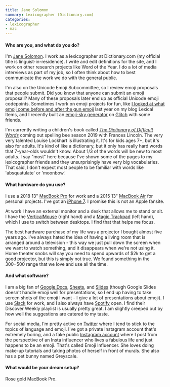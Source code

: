 ```yaml
---
title: Jane Solomon
summary: Lexicographer (Dictionary.com)
categories:
- lexicographer
- mac
---
```


#### Who are you, and what do you do?

I'm [Jane Solomon](https://www.lexicalitems.com/ "Jane's website."). I work as a lexicographer at Dictionary.com (my official title is linguist-in-residence). I write and edit definitions for the site, and I work on other research projects like Word of the Year. I do a lot of media interviews as part of my job, so I often think about how to best communicate the work we do with the general public.

I'm also on the Unicode Emoji Subcommittee, so I review emoji proposals that people submit. Did you know that anyone can submit an emoji proposal!? Many of these proposals later end up as official Unicode emoji codepoints. Sometimes I work on emoji projects for fun, like [I looked at what emoji come before and after the gun emoji](https://www.lexicalitems.com/blog/gun-emoji-pairings "Jane's weblog post about the gun emoji.") last year on my blog Lexical Items, and I recently built an [emoji-sky generator](https://emoji-sky.glitch.me/ "Jane's emoji-sky generator.") on [Glitch][glitch.3] with some friends.

I'm currently writing a children's book called [_The Dictionary of Difficult Words_](https://www.lexicalitems.com/dictionary-of-difficult-words/ "Jane's book.") coming out spelling bee season 2019 with Frances Lincoln. The very very talented Louise Lockhart is illustrating it. It's for kids ages 7+, but it's also for adults. It's kind of like a dictionary, but it only has really hard words that 7-year-olds wouldn't know. About 1/3 of the words will be new to most adults. I say "most" here because I've shown some of the pages to my lexicographer friends and they unsurprisingly have very big vocabularies. That said, I don't expect most people to be familiar with words like 'absquatulate' or 'moonbow.'

#### What hardware do you use?

I use a 2018 13" [MacBook Pro][macbook-pro] for work and a 2015 13" [MacBook Air][macbook-air] for personal projects. I've got an [iPhone 7][iphone-7]. I promise this is not an Apple fansite.

At work I have an external monitor and a desk that allows me to stand or sit. I have the [VerticalMouse][] (right hand) and a [Magic Trackpad][magic-trackpad] (left hand), which I use to switch between desktops. I find that that helps me focus.

The best hardware purchase of my life was a projector I bought almost five years ago. I've always hated the idea of having a living room that is arranged around a television - this way we just pull down the screen when we want to watch something, and it disappears when we're not using it. Home theater snobs will say you need to spend upwards of $2k to get a good projector, but this is simply not true. We found something in the $300-$500 range that we love and use all the time.

#### And what software?

I am a big fan of [Google Docs][google-docs], [Sheets][google-sheets], and [Slides][google-slides] (though Google Slides doesn't handle emoji well for presentations, so I end up having to take screen shots of the emoji I want - I give a lot of presentations about emoji). I use [Slack][] for work, and I also always have [Spotify][] open. I find their Discover Weekly playlist is usually pretty great. I am slightly creeped out by how well the suggestions are catered to my taste.

For social media, I'm pretty active on [Twitter](https://twitter.com/janesolomon "Jane's Twitter account.") where I tend to stick to the topics of language and emoji. I've got a private Instagram account that's extremely boring, and a fake public [Instagram account](https://www.instagram.com/emojiinfluencer/ "Jane's public Instagram account.") where I post from the perspective of an Insta influencer who lives a fabulous life and just happens to be an emoji. That's called Emoji Influencer. She loves doing make-up tutorials and taking photos of herself in front of murals. She also has a pet bunny named Greyscale.

#### What would be your dream setup?

Rose gold MacBook Pro.

[iphone-7]: https://en.wikipedia.org/wiki/IPhone_7 "A 4.7 inch iOS smartphone."
[macbook-air]: https://www.apple.com/macbook-air/ "A very thin laptop."
[macbook-pro]: https://www.apple.com/macbook-pro/ "A laptop."
[magic-trackpad]: https://www.apple.com/magictrackpad/ "A trackpad for desktop machines."
[verticalmouse]: https://www.evoluent.com/vm3w.html "A unique wireless mouse."
[glitch.3]: https://glitch.com/ "A web-based IDE."
[google-docs]: https://en.wikipedia.org/wiki/Google_Docs "A web-based office suite."
[google-sheets]: https://www.google.com/sheets/about/ "Online spreadsheet software."
[google-slides]: https://www.google.com/slides/about/ "Web-based presentation software."
[slack]: https://slack.com/ "A collaboration service."
[spotify]: https://www.spotify.com/us/ "A music streaming service."
